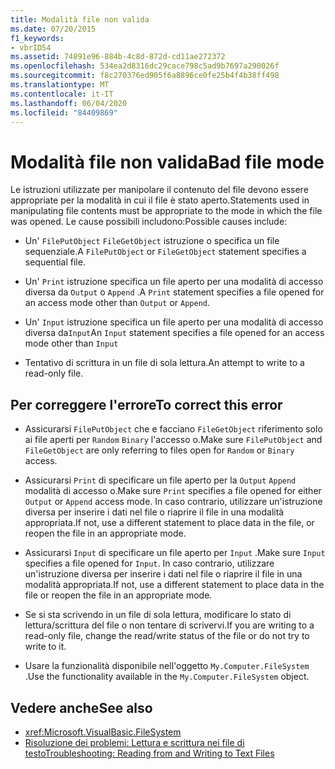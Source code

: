 ```yaml
---
title: Modalità file non valida
ms.date: 07/20/2015
f1_keywords:
- vbrID54
ms.assetid: 74891e96-884b-4c8d-872d-cd11ae272372
ms.openlocfilehash: 534ea2d8316dc29cace798c5ad9b7697a290026f
ms.sourcegitcommit: f8c270376ed905f6a8896ce0fe25b4f4b38ff498
ms.translationtype: MT
ms.contentlocale: it-IT
ms.lasthandoff: 06/04/2020
ms.locfileid: "84409869"
---
```

# <a name="bad-file-mode"></a><span data-ttu-id="d1348-102">Modalità file non valida</span><span class="sxs-lookup"><span data-stu-id="d1348-102">Bad file mode</span></span>
<span data-ttu-id="d1348-103">Le istruzioni utilizzate per manipolare il contenuto del file devono essere appropriate per la modalità in cui il file è stato aperto.</span><span class="sxs-lookup"><span data-stu-id="d1348-103">Statements used in manipulating file contents must be appropriate to the mode in which the file was opened.</span></span> <span data-ttu-id="d1348-104">Le cause possibili includono:</span><span class="sxs-lookup"><span data-stu-id="d1348-104">Possible causes include:</span></span>  
  
- <span data-ttu-id="d1348-105">Un' `FilePutObject` `FileGetObject` istruzione o specifica un file sequenziale.</span><span class="sxs-lookup"><span data-stu-id="d1348-105">A `FilePutObject` or `FileGetObject` statement specifies a sequential file.</span></span>  
  
- <span data-ttu-id="d1348-106">Un' `Print` istruzione specifica un file aperto per una modalità di accesso diversa da `Output` o `Append` .</span><span class="sxs-lookup"><span data-stu-id="d1348-106">A `Print` statement specifies a file opened for an access mode other than `Output` or `Append`.</span></span>  
  
- <span data-ttu-id="d1348-107">Un' `Input` istruzione specifica un file aperto per una modalità di accesso diversa da`Input`</span><span class="sxs-lookup"><span data-stu-id="d1348-107">An `Input` statement specifies a file opened for an access mode other than `Input`</span></span>  
  
- <span data-ttu-id="d1348-108">Tentativo di scrittura in un file di sola lettura.</span><span class="sxs-lookup"><span data-stu-id="d1348-108">An attempt to write to a read-only file.</span></span>  
  
## <a name="to-correct-this-error"></a><span data-ttu-id="d1348-109">Per correggere l'errore</span><span class="sxs-lookup"><span data-stu-id="d1348-109">To correct this error</span></span>  
  
- <span data-ttu-id="d1348-110">Assicurarsi `FilePutObject` che e facciano `FileGetObject` riferimento solo ai file aperti per `Random` `Binary` l'accesso o.</span><span class="sxs-lookup"><span data-stu-id="d1348-110">Make sure `FilePutObject` and `FileGetObject` are only referring to files open for `Random` or `Binary` access.</span></span>  
  
- <span data-ttu-id="d1348-111">Assicurarsi `Print` di specificare un file aperto per la `Output` `Append` modalità di accesso o.</span><span class="sxs-lookup"><span data-stu-id="d1348-111">Make sure `Print` specifies a file opened for either `Output` or `Append` access mode.</span></span> <span data-ttu-id="d1348-112">In caso contrario, utilizzare un'istruzione diversa per inserire i dati nel file o riaprire il file in una modalità appropriata.</span><span class="sxs-lookup"><span data-stu-id="d1348-112">If not, use a different statement to place data in the file, or reopen the file in an appropriate mode.</span></span>  
  
- <span data-ttu-id="d1348-113">Assicurarsi `Input` di specificare un file aperto per `Input` .</span><span class="sxs-lookup"><span data-stu-id="d1348-113">Make sure `Input` specifies a file opened for `Input`.</span></span> <span data-ttu-id="d1348-114">In caso contrario, utilizzare un'istruzione diversa per inserire i dati nel file o riaprire il file in una modalità appropriata.</span><span class="sxs-lookup"><span data-stu-id="d1348-114">If not, use a different statement to place data in the file or reopen the file in an appropriate mode.</span></span>  
  
- <span data-ttu-id="d1348-115">Se si sta scrivendo in un file di sola lettura, modificare lo stato di lettura/scrittura del file o non tentare di scrivervi.</span><span class="sxs-lookup"><span data-stu-id="d1348-115">If you are writing to a read-only file, change the read/write status of the file or do not try to write to it.</span></span>  
  
- <span data-ttu-id="d1348-116">Usare la funzionalità disponibile nell'oggetto `My.Computer.FileSystem` .</span><span class="sxs-lookup"><span data-stu-id="d1348-116">Use the functionality available in the `My.Computer.FileSystem` object.</span></span>  
  
## <a name="see-also"></a><span data-ttu-id="d1348-117">Vedere anche</span><span class="sxs-lookup"><span data-stu-id="d1348-117">See also</span></span>

- <xref:Microsoft.VisualBasic.FileSystem>
- [<span data-ttu-id="d1348-118">Risoluzione dei problemi: Lettura e scrittura nei file di testo</span><span class="sxs-lookup"><span data-stu-id="d1348-118">Troubleshooting: Reading from and Writing to Text Files</span></span>](../../developing-apps/programming/drives-directories-files/troubleshooting-reading-from-and-writing-to-text-files.md)
